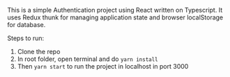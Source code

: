 This is a simple Authentication project using React written on Typescript. It uses Redux thunk for managing application state and browser localStorage for database.

Steps to run:

1. Clone the repo
2. In root folder, open terminal and do `yarn install`
3. Then `yarn start` to run the project in localhost in port 3000
